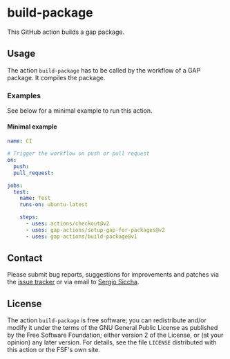 # build-package

This GitHub action builds a gap package.

## Usage

The action `build-package` has to be called by the workflow of a GAP
package.
It compiles the package.


### Examples

See below for a minimal example to run this action.

#### Minimal example
```yaml
name: CI

# Trigger the workflow on push or pull request
on:
  push:
  pull_request:

jobs:
  test:
    name: Test
    runs-on: ubuntu-latest

    steps:
      - uses: actions/checkout@v2
      - uses: gap-actions/setup-gap-for-packages@v2
      - uses: gap-actions/build-package@v1
```

## Contact
Please submit bug reports, suggestions for improvements and patches via
the [issue tracker](https://github.com/gap-actions/build-package/issues)
or via email to
[Sergio Siccha](mailto:siccha@mathematik.uni-kl.de).

## License
The action `build-package` is free software; you can redistribute
and/or modify it under the terms of the GNU General Public License as published
by the Free Software Foundation; either version 2 of the License, or (at your
opinion) any later version. For details, see the file `LICENSE` distributed
with this action or the FSF's own site.
